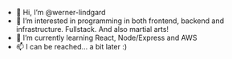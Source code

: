 - 👋 Hi, I’m @werner-lindgard
- 👀 I’m interested in programming in both frontend, backend and infrastructure. Fullstack. And also martial arts!
- 🌱 I’m currently learning React, Node/Express and AWS
- 📫 I can be reached... a bit later :)

<!---
werner-lindgard/werner-lindgard is a ✨ special ✨ repository because its `README.md` (this file) appears on your GitHub profile.
You can click the Preview link to take a look at your changes.
--->
